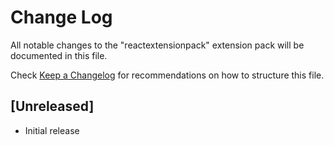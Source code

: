 # Change Log

All notable changes to the "reactextensionpack" extension pack will be documented in this file.

Check [Keep a Changelog](http://keepachangelog.com/) for recommendations on how to structure this file.

## [Unreleased]

- Initial release
